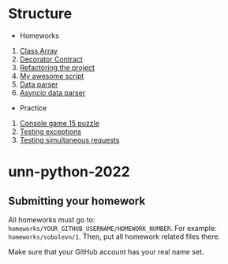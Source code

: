 # Structure

- Homeworks
1. [Class Array](https://github.com/Namxobick/unn-python-2022/tree/main/homeworks/Namxobick/2/class-Array)
2. [Decorator Contract](https://github.com/Namxobick/unn-python-2022/tree/main/homeworks/Namxobick/3/decorator-Contract)
3. [Refactoring the project](https://github.com/Namxobick/unn-python-2022/tree/main/homeworks/Namxobick/4/refactoring-project)
4. [My awesome script](https://github.com/Namxobick/unn-python-2022/tree/main/homeworks/Namxobick/5/my-awesome-script)
5. [Data parser](https://github.com/Namxobick/unn-python-2022/tree/main/homeworks/Namxobick/6/data-parser)
6. [Asyncio data parser](https://github.com/Namxobick/unn-python-2022/tree/main/homeworks/Namxobick/7/asyncio-data-parser)

- Practice
1. [Console game 15 puzzle](https://github.com/Namxobick/unn-python-2022/tree/main/practice/1/console-game-15-puzzle)
2. [Testing exceptions](https://github.com/Namxobick/unn-python-2022/tree/main/practice/2/testing-exceptions)
3. [Testing simultaneous requests](https://github.com/Namxobick/unn-python-2022/tree/main/practice/3/simultaneous-requests)

# unn-python-2022

## Submitting your homework

All homeworks must go to: `homeworks/YOUR_GITHUB_USERNAME/HOMEWORK_NUMBER`.
For example: `homeworks/sobolevn/1`.
Then, put all homework related files there.

Make sure that your GitHub account has your real name set.
